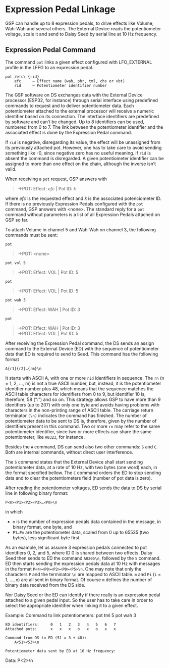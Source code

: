 # Expression Pedal Linkage

GSP can handle up to 8 expression pedals, to drive effects like Volume, Wah-Wah and several others. The External Device reads the potentiometer voltage, scale it and send to Daisy Seed by serial line at 10 Hz frequency.

## Expression Pedal Command

The command ```pot``` links a given effect configured with LFO_EXTERNAL profile in the LFFG to an expression pedal.

	pot /efc\ {rid}
		efc 	– Effect name (wah, phr, tml, chs or vbt)
		rid 	– Potentiometer identifier number

The GSP software on DS exchanges data with the External Device processor (ESP32, for instance) through serial interface using predefined commands to request and to deliver potentiometer data. Each potentiometer attached to the external processor will receive a numeric identifier based on its connection. The interface identifiers are predefined by software and can’t be changed. Up to 8 identifiers can be used, numbered from 0 to 7. The link between the potentiometer identifier and the associated effect is done by the Expression Pedal command. 

If ```rid``` is negative, disregarding its value, the effect will be unassigned from its previously attached pot. However, one has to take care to avoid sending something like -0, since negative zero has no useful meaning. if ```rid``` is absent the command is disregarded.  A given potentiometer identifier can be assigned to more than one effect on the chain, although the inverse isn’t valid.

When receiving a ```pot``` request, GSP answers with 

> ->POT: Effect: *efc* | Pot ID: *k*

where *efc* is the requested effect and *k* is the associated potenciometer ID. If there is no previously Expression Pedals configured with the ```pot``` command, GSP answers with \<none>. The standard reply for a ```pot``` command without parameters is a list of all Expression Pedals attached on GSP so far.

To attach Volume in channel 5 and Wah-Wah on channel 3, the following commands must be sent:

```pot```
> ->POT: \<none>

```pot vol 5```
> ->POT: Effect: VOL | Pot ID: 5

```pot```
> ->POT: Effect: VOL | Pot ID: 5

```pot wah 3```
> ->POT: Effect: WAH | Pot ID: 3

```pot```
> ->POT: Effect: WAH | Pot ID: 3 <br>
> ->POT: Effect: VOL | Pot ID: 5 </br>

After receiving the Expression Pedal command, the DS sends an assign command to the External Device (ED) with the sequence of potentiometer data that ED is required to send to Seed. This command has the following format

	A{r1}{r2}…{rm}\n

It starts with ASCII A, with one or more ```rid``` identifiers in sequence. The ```rn``` (n = 1, 2, ..., m) is not a true ASCII number, but, instead, it is the potentiometer identifier number plus 48, which means that the sequence matches the ASCII table characters for identifiers from 0 to 9, but identifier 10 is, therefore, 58 (“:”) and so on. This strategy allows GSP to have more than 9 identifiers (up to 207) with only one byte and avoids having problems with characters in the non-printing range of ASCII table. The carriage return terminator ```(\n)``` indicates the command has finished. The number of potentiometer data to be sent to DS is, therefore, given by the number of identifiers present in this command. Two or more ```rn``` may refer to the same potentiometer identifier, since two or more effects can share the same potentiometer, like ```A0323```, for instance.

Besides the ```A``` command, DS can send also two other commands: ```S``` and ```C```. Both are internal commands, without direct user interference.

The ```S``` command states that the External Device shall start sending potentiometer data, at a rate of 10 Hz, with two bytes (one word) each, in the format specified bellow. The ```C``` command orders the ED to stop sending data and to clear the potentiometers field (number of pot data is zero).

After reading the potentiometer voltages, ED sends the data to DS by serial line in following binary format:

	P<m><P1><P2><P3>…<Pm>\n

in which 
- ```m``` is  the number of expression pedals data contained in the message, in binary format, one byte, and 
- ```P1…Pm``` are the potentiometer data, scaled from 0 up to 65535 (two bytes), less significant byte first.

As an example, let us assume 3 expression pedals connected to pot identifiers 0, 2, and 5, where ID 0 is shared between two effects. Daisy Seed then sends to ED the command ```A0205\n```, followed by the ```S``` command. ED then starts sending the expression pedals data at 10 Hz with messages in the format ```P<4><P0><P2><P0><P5>\n```. One may note that only the characters ```P``` and the terminator ```\n``` are mapped to ASCII table. ```m``` and ```Pi``` (```i``` = 1, …, ```m```) are all sent in binary format. Of course ```m``` defines the number of binary data received from the DS side.

Nor Daisy Seed or the ED can identify if there really is an expression pedal attached to a given pedal input. So the user has to take care in order to select the appropriate identifier when linking it to a given effect.

Example:
	Command to link potentiometers:
	pot tml 5
	pot wah 3

	ED identifiers: 	0 	1 	2 	3 	4 	5	6	7
	Attached pots: 		x	x	x	o	x	o	x	x

	Command from DS to ED (51 = 3 + 48):
		A<51><53>\n	

	Potentiometer data sent by ED at 10 Hz frequency:
Data: P<2><P3><P5>\n


